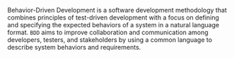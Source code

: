 Behavior-Driven Development is a software development methodology that combines principles of test-driven development with a focus on defining and specifying the expected behaviors of a system in a natural language format. `BDD` aims to improve collaboration and communication among developers, testers, and stakeholders by using a common language to describe system behaviors and requirements.
